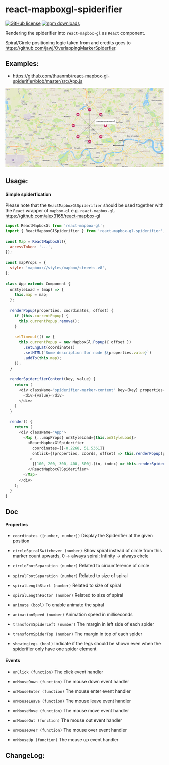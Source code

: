# react-mapboxgl-spiderifier
[![GitHub license](https://img.shields.io/badge/license-MIT-blue.svg)](https://github.com/thuanmb/react-mapbox-gl-spiderifier/blob/master/LICENSE)
[![npm downloads](https://img.shields.io/npm/dm/react-mapbox-gl-spiderifier.svg)](https://www.npmjs.com/package/react-mapbox-gl-spiderifier)

Rendering the spiderifier into `react-mapbox-gl` as `React` component.

Spiral/Circle positioning logic taken from and credits goes to https://github.com/jawj/OverlappingMarkerSpiderfier.

## Examples:
 - https://github.com/thuanmb/react-mapbox-gl-spiderifier/blob/master/src/App.js

![Demo Spiderifier.](./demo/demo.gif)

## Usage:

#### Simple spiderfication
Please note that the `ReactMapboxGlSpiderifier` should be used together with the `React` wrapper of `mapbox-gl` e.g. `react-mapbox-gl`.
https://github.com/alex3165/react-mapbox-gl

```js
import ReactMapboxGl from 'react-mapbox-gl';
import { ReactMapboxGlSpiderifier } from 'react-mapbox-gl-spiderifier';

const Map = ReactMapboxGl({
  accessToken: '...',
});

const mapProps = {
  style: 'mapbox://styles/mapbox/streets-v8',
};

class App extends Component {
  onStyleLoad = (map) => {
    this.map = map;
  };

  renderPopup(properties, coordinates, offset) {
    if (this.currentPopup) {
      this.currentPopup.remove();
    }

    setTimeout(() => {
      this.currentPopup = new MapboxGl.Popup({ offset })
        .setLngLat(coordinates)
        .setHTML(`Some description for node ${properties.value}`)
        .addTo(this.map);
    });
  }

  renderSpiderifierContent(key, value) {
    return (
      <div className="spiderifier-marker-content" key={key} properties={{ value }}>
        <div>{value}</div>
      </div>
    )
  }

  render() {
    return (
      <div className="App">
        <Map {...mapProps} onStyleLoad={this.onStyleLoad}>
          <ReactMapboxGlSpiderifier
            coordinates={[-0.2268, 51.5361]}
            onClick={(properties, coords, offset) => this.renderPopup(properties, coords, offset)}
           >
            {[100, 200, 300, 400, 500].((n, index) => this.renderSpiderifierContent(index, n))}
          </ReactMapboxGlSpiderifier>
        </Map>
      </div>
    );
  }
}
```

## Doc

#### Properties

- `coordinates ([number, number])`
Display the Spiderifier at the given position

- `circleSpiralSwitchover (number)`
Show spiral instead of circle from this marker count upwards, 0 -> always spiral; Infinity -> always circle

- `circleFootSeparation (number)`
Related to circumference of circle

- `spiralFootSeparation (number)`
Related to size of spiral

- `spiralLengthStart (number)`
Related to size of spiral

- `spiralLengthFactor (number)`
Related to size of spiral

- `animate (bool)`
To enable animate the spiral

- `animationSpeed (number)`
Animation speed in milliseconds

- `transformSpiderLeft (number)`
The margin in left side of each spider

- `transformSpiderTop (number)`
The margin in top of each spider

- `showingLegs (bool)`
Indicate if the legs should be shown even when the spiderifier only have one spider element

#### Events
- `onClick (function)`
The click event handler

- `onMouseDown (function)`
The mouse down event handler

- `onMouseEnter (function)`
The mouse enter event handler

- `onMouseLeave (function)`
The mouse leave event handler

- `onMouseMove (function)`
The mouse move event handler

- `onMouseOut (function)`
The mouse out event handler

- `onMouseOver (function)`
The mouse over event handler

- `onMouseUp (function)`
The mouse up event handler

## ChangeLog:

